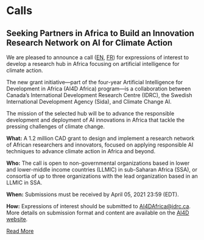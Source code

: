 # Calls

## Seeking Partners in Africa to Build an Innovation Research Network on AI for Climate Action

We are pleased to announce a call ([EN](https://ai4d.ai/calls/climate-action-hub/), [FR](https://ai4d.ai/fr/calls/climate-action-hub/)) for expressions of interest to develop a research hub in Africa focusing on artificial intelligence for climate action.

The new grant initiative—part of the four-year Artificial Intelligence for Development in Africa (AI4D Africa) program—is a collaboration between Canada’s International Development Research Centre (IDRC), the Swedish International Development Agency (Sida), and Climate Change AI.

The mission of the selected hub will be to advance the responsible development and deployment of AI innovations in Africa that tackle the pressing challenges of climate change.

**What:** A 1.2 million CAD grant to design and implement a research network of African researchers and innovators, focused on applying responsible AI techniques to advance climate action in Africa and beyond.

**Who:** The call is open to non-governmental organizations based in lower and lower-middle income countries (LLMIC) in sub-Saharan Africa (SSA), or consortia of up to three organizations with the lead organization based in an LLMIC in SSA.

**When:** Submissions must be received by April 05, 2021 23:59 (EDT).

**How:** Expressions of interest should be submitted to <AI4DAfrica@idrc.ca>. More details on submission format and content are available on the [AI4D website](https://ai4d.ai/calls/climate-action-hub/).

<a href='https://ai4d.ai/calls/climate-action-hub/' class='button is-link'>Read More</a>
